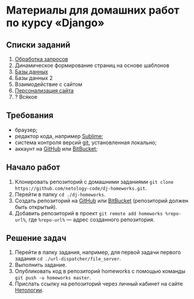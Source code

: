 # Материалы для домашних работ по курсу «Django»

## Списки заданий

1. [Обработка запросов](./request-handling/)
2. Динамическое формирование страниц на основе шаблонов
3. [Базы данных](./databases/)
4. Базы данных 2
5. Взаимодействие с сайтом
6. [Персонализация сайта](./site-personalization/)
7. ? Всякое


## Требования

+ браузер;
+ редактор кода, например [Sublime][3];
+ система контроля версий [git][4], установленная локально;
+ аккаунт на [GitHub][1] или [BitBucket][2];

## Начало работ

1. Клонировать репозиторий с домашними заданиями `git clone https://github.com/netology-code/dj-homeworks.git`.
2. Перейти в папку `cd ./dj-homeworks`.
3. Создать репозиторий на [GitHub][1] или [BitBucket][2] (репозиторий должен быть открытый).
4. Добавить репозиторий в проект `git remote add homeworks %repo-url%`, где `%repo-url%` — адрес созданного репозитория.

## Решение задач

1. Перейти в папку задания, например, для первой задачи первого задания `cd ./url-dispatcher/file_server`.
2. Выполнить задание.
3. Опубликовать код в репозиторий homeworks с помощью команды `git push -u homeworks master`.
4. Прислать ссылку на репозиторий через личный кабинет на сайте [Нетологии][0].

[0]: http://netology.ru/
[1]: https://github.com/
[2]: https://bitbucket.org/
[3]: https://www.sublimetext.com/
[4]: https://git-scm.com/
